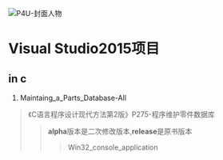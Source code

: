 

![P4U-封面人物](http://7xsic8.com1.z0.glb.clouddn.com/Face-P4U.jpg "P4U-封面人物")

# Visual Studio2015项目



## in c
1.  Maintaing_a_Parts_Database-All


> 《C语言程序设计现代方法第2版》P275-程序维护零件数据库
>>**alpha**版本是二次修改版本,**release**是原书版本
>>> Win32_console_application